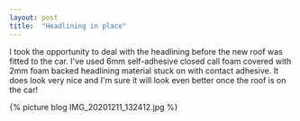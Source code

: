 ```yaml
---
layout: post
title:  "Headlining in place"
---
```

I took the opportunity to deal with the headlining before the new roof was fitted to the car. I've used 6mm self-adhesive closed call foam covered with 2mm foam backed headlining material stuck on with contact adhesive. It does look very nice and I'm sure it will look even better once the roof is on the car!

{% picture blog IMG_20201211_132412.jpg %}
